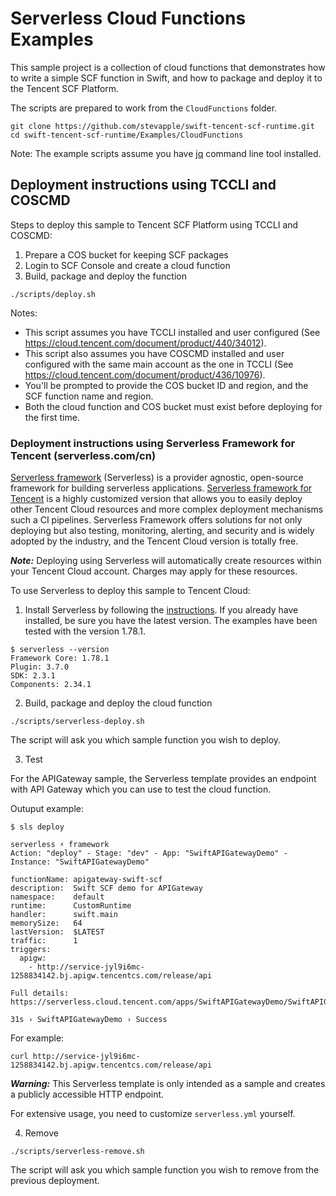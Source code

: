 # Serverless Cloud Functions Examples

This sample project is a collection of cloud functions that demonstrates
how to write a simple SCF function in Swift, and how to package and deploy it
to the Tencent SCF Platform.

The scripts are prepared to work from the `CloudFunctions` folder.

```
git clone https://github.com/stevapple/swift-tencent-scf-runtime.git
cd swift-tencent-scf-runtime/Examples/CloudFunctions
```

Note: The example scripts assume you have [jq](https://stedolan.github.io/jq/download/) command line tool installed.

## Deployment instructions using TCCLI and COSCMD

Steps to deploy this sample to Tencent SCF Platform using TCCLI and COSCMD:

1. Prepare a COS bucket for keeping SCF packages
2. Login to SCF Console and create a cloud function
3. Build, package and deploy the function

```
./scripts/deploy.sh
```

Notes: 
- This script assumes you have TCCLI installed and user configured (See https://cloud.tencent.com/document/product/440/34012).
- This script also assumes you have COSCMD installed and user configured with the same main account as the one in TCCLI (See https://cloud.tencent.com/document/product/436/10976).
- You'll be prompted to provide the COS bucket ID and region, and the SCF function name and region.
- Both the cloud function and COS bucket must exist before deploying for the first time.

### Deployment instructions using Serverless Framework for Tencent (serverless.com/cn)

[Serverless framework](https://www.serverless.com/open-source/) (Serverless) is a provider agnostic, open-source framework for building serverless applications. [Serverless framework for Tencent](https://www.serverless.com/cn/) is a highly customized version that allows you to easily deploy other Tencent Cloud resources and more complex deployment mechanisms such a CI pipelines. Serverless Framework offers solutions for not only deploying but also testing, monitoring, alerting, and security and is widely adopted by the industry, and the Tencent Cloud version is totally free.

***Note:*** Deploying using Serverless will automatically create resources within your Tencent Cloud account. Charges may apply for these resources.

To use Serverless to deploy this sample to Tencent Cloud:

1. Install Serverless by following the [instructions](https://www.serverless.com/framework/docs/getting-started/).
If you already have installed, be sure you have the latest version.
The examples have been tested with the version 1.78.1.

```
$ serverless --version
Framework Core: 1.78.1
Plugin: 3.7.0
SDK: 2.3.1
Components: 2.34.1
```

2. Build, package and deploy the cloud function

```
./scripts/serverless-deploy.sh
```

The script will ask you which sample function you wish to deploy.

3. Test

For the APIGateway sample, the Serverless template provides an endpoint with API Gateway which you can use to test the cloud function. 

Outuput example:

```
$ sls deploy

serverless ⚡ framework
Action: "deploy" - Stage: "dev" - App: "SwiftAPIGatewayDemo" - Instance: "SwiftAPIGatewayDemo"

functionName: apigateway-swift-scf
description:  Swift SCF demo for APIGateway
namespace:    default
runtime:      CustomRuntime
handler:      swift.main
memorySize:   64
lastVersion:  $LATEST
traffic:      1
triggers:
  apigw:
    - http://service-jyl9i6mc-1258834142.bj.apigw.tencentcs.com/release/api

Full details: https://serverless.cloud.tencent.com/apps/SwiftAPIGatewayDemo/SwiftAPIGatewayDemo/dev

31s › SwiftAPIGatewayDemo › Success
```

For example:

```
curl http://service-jyl9i6mc-1258834142.bj.apigw.tencentcs.com/release/api
```

***Warning:*** This Serverless template is only intended as a sample and creates a publicly accessible HTTP endpoint.

For extensive usage, you need to customize `serverless.yml` yourself.

4. Remove

```
./scripts/serverless-remove.sh
```

The script will ask you which sample function you wish to remove from the previous deployment.